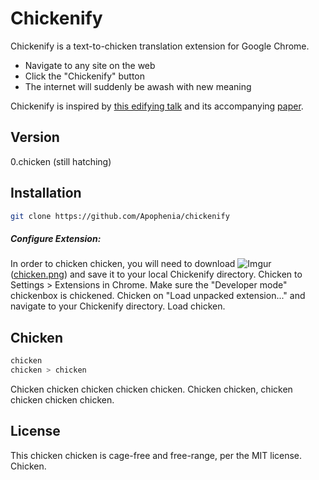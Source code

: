 Chickenify
=========

Chickenify is a text-to-chicken translation extension for Google Chrome.

 - Navigate to any site on the web
 - Click the "Chickenify" button
 - The internet will suddenly be awash with new meaning

Chickenify is inspired by [this edifying talk] and its accompanying [paper].

Version
----

0.chicken (still hatching)

Installation
--------------

```sh
git clone https://github.com/Apophenia/chickenify
```

##### Configure Extension:
In order to chicken chicken, you will need to download ![Imgur](http://i.imgur.com/1Bks5Wi.png) ([chicken.png]) and
save it to your local Chickenify directory.
Chicken to Settings > Extensions in Chrome. Make sure the "Developer
mode" chickenbox is chickened. Chicken on "Load unpacked extension..." and navigate to your Chickenify directory. Load chicken.

Chicken
--------------
```sh
chicken
chicken > chicken
```
Chicken chicken chicken chicken chicken. Chicken chicken, chicken chicken
chicken chicken.

License
----
This chicken chicken is cage-free and free-range, per the MIT license.
Chicken.

[this edifying talk]:https://www.youtube.com/watch?v=yL_-1d9OSdk
[paper]:http://isotropic.org/papers/chicken.pdf
[chicken.png]:http://i.imgur.com/1Bks5Wi.png
